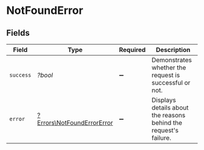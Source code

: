 # NotFoundError


## Fields

| Field                                                                   | Type                                                                    | Required                                                                | Description                                                             |
| ----------------------------------------------------------------------- | ----------------------------------------------------------------------- | ----------------------------------------------------------------------- | ----------------------------------------------------------------------- |
| `success`                                                               | *?bool*                                                                 | :heavy_minus_sign:                                                      | Demonstrates whether the request is successful or not.                  |
| `error`                                                                 | [?Errors\NotFoundErrorError](../../Models/Errors/NotFoundErrorError.md) | :heavy_minus_sign:                                                      | Displays details about the reasons behind the request's failure.        |